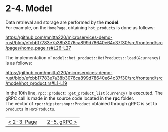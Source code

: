 # 2-4. Model

Data retrieval and storage are performed by the **model**.  
For example, on the `HomePage`, obtaining `hot_products` is done as follows:

https://github.com/mnitta220/microservices-demo-rust/blob/efcbb17783e7a38b3076ca899d78640e64c37f30/src/frontend/src/pages/home_page.rs#L26-L27

The implementation of `model::hot_product::HotProducts::load(&currency)` is as follows:

https://github.com/mnitta220/microservices-demo-rust/blob/efcbb17783e7a38b3076ca899d78640e64c37f30/src/frontend/src/model/hot_product.rs#L1-L19

In the 10th line, `rpc::product::get_product_list(currency)` is executed. The gRPC call is made in the source code located in the **rpc** folder.  
The vector of `rpc::hipstershop::Product` obtained through gRPC is set to `products` in `HotProducts`.

<table style="width: 90%; margin-top: 20px;">
<tr>
<td style="text-align: left"><a href="./2-3.page.md">&lt;&nbsp;2-3. Page</a></td>
<td></td>
<td style="text-align: right"><a href="./2-5.rpc.md">2-5. gRPC&nbsp;&gt;</a></td>
</tr>
</table>
